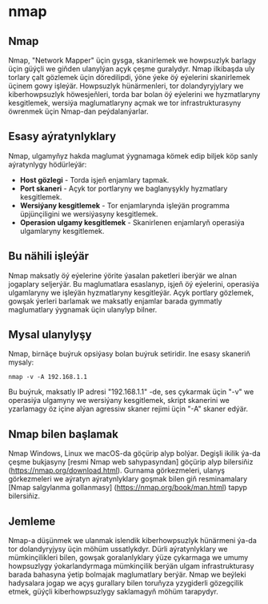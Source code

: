 # nmap

## Nmap

Nmap, "Network Mapper" üçin gysga, skanirlemek we howpsuzlyk barlagy üçin güýçli we giňden ulanylýan açyk çeşme guralydyr. Nmap ilkibaşda uly torlary çalt gözlemek üçin döredilipdi, ýöne ýeke öý eýelerini skanirlemek üçinem gowy işleýär. Howpsuzlyk hünärmenleri, tor dolandyryjylary we kiberhowpsuzlyk höwesjeňleri, torda bar bolan öý eýelerini we hyzmatlaryny kesgitlemek, wersiýa maglumatlaryny açmak we tor infrastrukturasyny öwrenmek üçin Nmap-dan peýdalanýarlar.

## Esasy aýratynlyklary

Nmap, ulgamyňyz hakda maglumat ýygnamaga kömek edip biljek köp sanly aýratynlygy hödürleýär:

- **Host gözlegi** - Torda işjeň enjamlary tapmak.
- **Port skaneri** - Açyk tor portlaryny we baglanyşykly hyzmatlary kesgitlemek.
- **Wersiýany kesgitlemek** - Tor enjamlarynda işleýän programma üpjünçiligini we wersiýasyny kesgitlemek.
- **Operasion ulgamy kesgitlemek** - Skanirlenen enjamlaryň operasiýa ulgamlaryny kesgitlemek.

## Bu nähili işleýär

Nmap maksatly öý eýelerine ýörite ýasalan paketleri iberýär we alnan jogaplary seljerýär. Bu maglumatlara esaslanyp, işjeň öý eýelerini, operasiýa ulgamlaryny we işleýän hyzmatlaryny kesgitleýär. Açyk portlary gözlemek, gowşak ýerleri barlamak we maksatly enjamlar barada gymmatly maglumatlary ýygnamak üçin ulanylyp bilner.

## Mysal ulanylyşy

Nmap, birnäçe buýruk opsiýasy bolan buýruk setiridir. Ine esasy skaneriň mysaly:

``
nmap -v -A 192.168.1.1
``

Bu buýruk, maksatly IP adresi "192.168.1.1" -de, ses çykarmak üçin "-v" we operasiýa ulgamyny we wersiýany kesgitlemek, skript skanerini we yzarlamagy öz içine alýan agressiw skaner rejimi üçin "-A" skaner edýär.

## Nmap bilen başlamak

Nmap Windows, Linux we macOS-da göçürip alyp bolýar. Degişli ikilik ýa-da çeşme bukjasyny [resmi Nmap web sahypasyndan] göçürip alyp bilersiňiz (https://nmap.org/download.html). Gurnama görkezmeleri, ulanyş görkezmeleri we aýratyn aýratynlyklary goşmak bilen giň resminamalary [Nmap salgylanma gollanmasy] (https://nmap.org/book/man.html) tapyp bilersiňiz.

## Jemleme

Nmap-a düşünmek we ulanmak islendik kiberhowpsuzlyk hünärmeni ýa-da tor dolandyryjysy üçin möhüm ussatlykdyr. Dürli aýratynlyklary we mümkinçilikleri bilen, gowşak goralanlyklary ýüze çykarmaga we umumy howpsuzlygy ýokarlandyrmaga mümkinçilik berýän ulgam infrastrukturasy barada bahasyna ýetip bolmajak maglumatlary berýär. Nmap we beýleki hadysalara jogap we açyş gurallary bilen toruňyza yzygiderli gözegçilik etmek, güýçli kiberhowpsuzlygy saklamagyň möhüm tarapydyr.